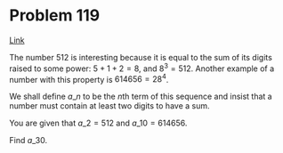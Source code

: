 # Problem 119

[Link](https://projecteuler.net/problem=119)

The number $512$ is interesting because it is equal to the sum of its digits raised to some power: $5 + 1 + 2 = 8$, and $8^3 = 512$. Another example of a number with this property is $614656 = 28^4$.

We shall define $a\_n$ to be the $n$th term of this sequence and insist that a number must contain at least two digits to have a sum.

You are given that $a\_2 = 512$ and $a\_{10} = 614656$.

Find $a\_{30}$.
